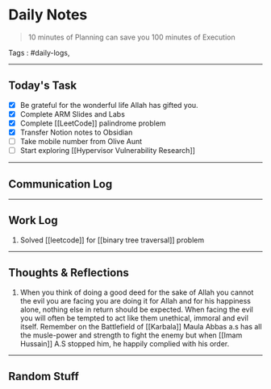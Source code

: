 # Daily Notes

> 10 minutes of Planning can save you 100 minutes of Execution

Tags : #daily-logs,

---

## Today's Task

- [x] Be grateful for the wonderful life Allah has gifted you.
- [x] Complete ARM Slides and Labs
- [x] Complete [[LeetCode]] palindrome problem
- [x] Transfer Notion notes to Obsidian
- [ ] Take mobile number from Olive Aunt
- [ ] Start exploring [[Hypervisor Vulnerability Research]] 

---

## Communication Log

---

## Work Log

1. Solved [[leetcode]] for [[binary tree traversal]] problem

---

## Thoughts & Reflections

1. When you think of doing a good deed for the sake of Allah you cannot the evil you are facing you are doing it for Allah and for his happiness alone, nothing else in return should be expected. When facing the evil you will often be tempted to act like them unethical, immoral and evil itself. Remember on the Battlefield of [[Karbala]] Maula Abbas a.s has all the musle-power and strength to fight the enemy but when [[Imam Hussain]] A.S stopped him, he happily complied with his order.
---

## Random Stuff